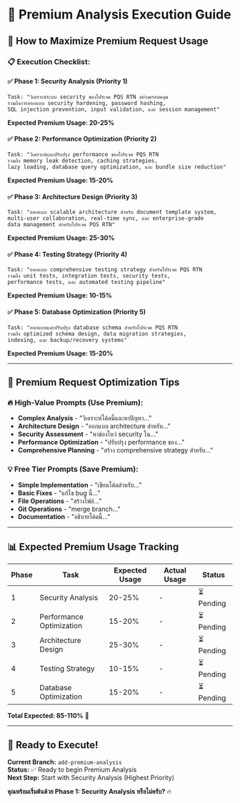 # 🎯 Premium Analysis Execution Guide

## 🚀 **How to Maximize Premium Request Usage**

### **📋 Execution Checklist:**

#### **✅ Phase 1: Security Analysis (Priority 1)**
```
Task: "วิเคราะห์ระบบ security ของโปรเจค PQS RTN อย่างครอบคลุม 
รวมถึงการออกแบบ security hardening, password hashing, 
SQL injection prevention, input validation, และ session management"
```

**Expected Premium Usage: 20-25%**

#### **✅ Phase 2: Performance Optimization (Priority 2)**
```
Task: "วิเคราะห์และปรับปรุง performance ของโปรเจค PQS RTN 
รวมถึง memory leak detection, caching strategies, 
lazy loading, database query optimization, และ bundle size reduction"
```

**Expected Premium Usage: 15-20%**

#### **✅ Phase 3: Architecture Design (Priority 3)**
```
Task: "ออกแบบ scalable architecture สำหรับ document template system, 
multi-user collaboration, real-time sync, และ enterprise-grade 
data management สำหรับโปรเจค PQS RTN"
```

**Expected Premium Usage: 25-30%**

#### **✅ Phase 4: Testing Strategy (Priority 4)**
```
Task: "ออกแบบ comprehensive testing strategy สำหรับโปรเจค PQS RTN 
รวมถึง unit tests, integration tests, security tests, 
performance tests, และ automated testing pipeline"
```

**Expected Premium Usage: 10-15%**

#### **✅ Phase 5: Database Optimization (Priority 5)**
```
Task: "ออกแบบและปรับปรุง database schema สำหรับโปรเจค PQS RTN 
รวมถึง optimized schema design, data migration strategies, 
indexing, และ backup/recovery systems"
```

**Expected Premium Usage: 15-20%**

---

## 🎯 **Premium Request Optimization Tips**

### **🔥 High-Value Prompts (Use Premium):**
- **Complex Analysis** - "วิเคราะห์โค้ดนี้และหาปัญหา..."
- **Architecture Design** - "ออกแบบ architecture สำหรับ..."
- **Security Assessment** - "หาช่องโหว่ security ใน..."
- **Performance Optimization** - "ปรับปรุง performance ของ..."
- **Comprehensive Planning** - "สร้าง comprehensive strategy สำหรับ..."

### **💡 Free Tier Prompts (Save Premium):**
- **Simple Implementation** - "เขียนโค้ดสำหรับ..."
- **Basic Fixes** - "แก้ไข bug นี้..."
- **File Operations** - "สร้างไฟล์..."
- **Git Operations** - "merge branch..."
- **Documentation** - "อธิบายโค้ดนี้..."

---

## 📊 **Expected Premium Usage Tracking**

| Phase | Task | Expected Usage | Actual Usage | Status |
|-------|------|----------------|--------------|--------|
| 1 | Security Analysis | 20-25% | - | ⏳ Pending |
| 2 | Performance Optimization | 15-20% | - | ⏳ Pending |
| 3 | Architecture Design | 25-30% | - | ⏳ Pending |
| 4 | Testing Strategy | 10-15% | - | ⏳ Pending |
| 5 | Database Optimization | 15-20% | - | ⏳ Pending |

**Total Expected: 85-110%** 🎯

---

## 🚀 **Ready to Execute!**

**Current Branch:** `add-premium-analysis`  
**Status:** ✅ Ready to begin Premium Analysis  
**Next Step:** Start with Security Analysis (Highest Priority)

**คุณพร้อมเริ่มต้นด้วย Phase 1: Security Analysis หรือไม่ครับ?** 🔥

